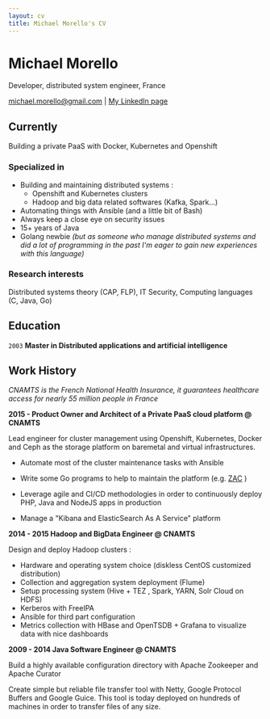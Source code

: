 ```yaml
---
layout: cv
title: Michael Morello's CV
---
```

# Michael Morello
Developer, distributed system engineer, France

<div id="webaddress">
<a href="michael.morello@gmail.com">michael.morello@gmail.com</a>
| <a href="https://www.linkedin.com/in/michaelmorello/">My LinkedIn page</a>
</div>


## Currently

Building a private PaaS with Docker, Kubernetes and Openshift

### Specialized in

* Building and maintaining distributed systems :
  * Openshift and Kubernetes clusters
  * Hadoop and big data related softwares (Kafka, Spark...)
* Automating things with Ansible (and a little bit of Bash)
* Always keep a close eye on security issues
* 15+ years of Java
* Golang newbie *(but as someone who manage distributed systems and did a lot of programming in the past I'm eager to gain new experiences with this language)*

### Research interests

Distributed systems theory (CAP, FLP), IT Security, Computing languages (C, Java, Go)


## Education

`2003`
__Master in Distributed applications and artificial intelligence__

## Work History
*CNAMTS is the French National Health Insurance, it guarantees healthcare access for nearly 55 million people in France*

**2015 - Product Owner and Architect of a Private PaaS cloud platform @ CNAMTS**

Lead engineer for cluster management using Openshift, Kubernetes, Docker and Ceph as the storage platform on baremetal and virtual infrastructures.

* Automate most of the cluster maintenance tasks with Ansible

* Write some Go programs to help to maintain the platform (e.g. [ZAC](https://github.com/barkbay/zac) )

* Leverage agile and CI/CD methodologies in order to continuously deploy PHP, Java and NodeJS apps in production

* Manage a "Kibana and ElasticSearch As A Service" platform


**2014 - 2015 Hadoop and BigData Engineer @ CNAMTS**

Design and deploy Hadoop clusters :
* Hardware and operating system choice (diskless CentOS customized distribution)
* Collection and aggregation system deployment (Flume)
* Setup processing system (Hive + TEZ , Spark, YARN, Solr Cloud on HDFS)
* Kerberos with FreeIPA
* Ansible for third part configuration
* Metrics collection with HBase and OpenTSDB + Grafana to visualize data with nice dashboards

**2009 - 2014 Java Software Engineer @ CNAMTS**

Build a highly available configuration directory with Apache Zookeeper and Apache Curator

Create simple but reliable file transfer tool with Netty, Google Protocol Buffers and Google Guice. This tool is today deployed on hundreds of machines in order to transfer files of any size.


<!-- ### Footer

Last updated: September 2017 -->


